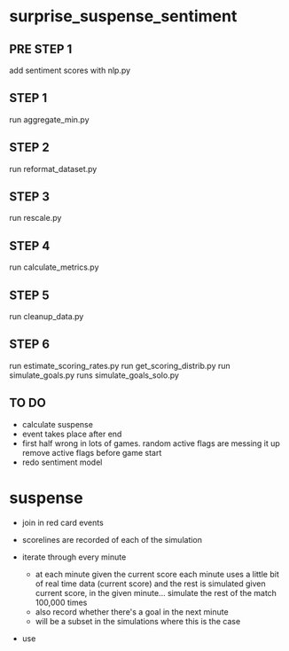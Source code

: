 # surprise_suspense_sentiment

## PRE STEP 1

add sentiment scores with nlp.py

## STEP 1

run aggregate_min.py

## STEP 2

run reformat_dataset.py

## STEP 3

run rescale.py

## STEP 4

run calculate_metrics.py

## STEP 5

run cleanup_data.py

## STEP 6

run estimate_scoring_rates.py
run get_scoring_distrib.py
run simulate_goals.py
  runs simulate_goals_solo.py

## TO DO
* calculate suspense
* event takes place after end
* first half wrong in lots of games. random active flags are messing it up
  remove active flags before game start
* redo sentiment model

# suspense
* join in red card events
* scorelines are recorded of each of the simulation
* iterate through every minute
  * at each minute given the current score
    each minute uses a little bit of real time data (current score) and the rest is simulated
    given current score, in the given minute... simulate the rest of the match 100,000 times
  * also record whether there's a goal in the next minute
  * will be a subset in the simulations where this is the case

* use
